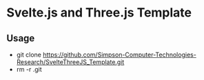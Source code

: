 # Svelte.js and Three.js Template

<h2>Usage</h2>

- git clone https://github.com/Simpson-Computer-Technologies-Research/SvelteThreeJS_Template.git
- rm -r .git
